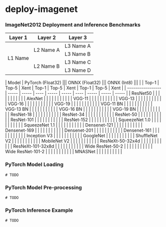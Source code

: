 # deploy-imagenet

### ImageNet2012 Deployment and Inference Benchmarks

<table>
    <thead>
        <tr>
            <th>Layer 1</th>
            <th>Layer 2</th>
            <th>Layer 3</th>
        </tr>
    </thead>
    <tbody>
        <tr>
            <td rowspan=4>L1 Name</td>
            <td rowspan=2>L2 Name A</td>
            <td>L3 Name A</td>
        </tr>
        <tr>
            <td>L3 Name B</td>
        </tr>
        <tr>
            <td rowspan=2>L2 Name B</td>
            <td>L3 Name C</td>
        </tr>
        <tr>
            <td>L3 Name D</td>
        </tr>
    </tbody>
</table>

| Model             | PyTorch (Float32)  ||| ONNX (Float32)     ||| ONNX (Int8)         |||
|                   | Top-1 | Top-5 | Xent | Top-1 | Top-5 | Xent | Top-1 | Top-5 | Xent  |
| ----------------- | ----- | ----- | ---- | ----- | ----- | ---- | ----- | ----- | ----- |
| ResNet50          |       |       |      |       |       |      |       |       |       |
| AlexNet           |       |       |      |       |       |      |       |       |       |
| VGG-11            |       |       |      |       |       |      |       |       |       |
| VGG-13            |       |       |      |       |       |      |       |       |       |
| VGG-16            |       |       |      |       |       |      |       |       |       |
| VGG-19            |       |       |      |       |       |      |       |       |       |
| VGG-11 BN         |       |       |      |       |       |      |       |       |       |
| VGG-13 BN         |       |       |      |       |       |      |       |       |       |
| VGG-16 BN         |       |       |      |       |       |      |       |       |       |
| VGG-19 BN         |       |       |      |       |       |      |       |       |       |
| ResNet-18         |       |       |      |       |       |      |       |       |       |
| ResNet-34         |       |       |      |       |       |      |       |       |       |
| ResNet-50         |       |       |      |       |       |      |       |       |       |
| ResNet-101        |       |       |      |       |       |      |       |       |       |
| ResNet-152        |       |       |      |       |       |      |       |       |       |
| SqueezeNet 1.0    |       |       |      |       |       |      |       |       |       |
| SqueezeNet 1.1    |       |       |      |       |       |      |       |       |       |
| Densenet-121      |       |       |      |       |       |      |       |       |       |
| Densenet-169      |       |       |      |       |       |      |       |       |       |
| Densenet-201      |       |       |      |       |       |      |       |       |       |
| Densenet-161      |       |       |      |       |       |      |       |       |       |
| Inception V3      |       |       |      |       |       |      |       |       |       |
| GoogleNet         |       |       |      |       |       |      |       |       |       |
| ShuffleNet V2     |       |       |      |       |       |      |       |       |       |
| MobileNet V2      |       |       |      |       |       |      |       |       |       |
| ResNeXt-50-32x4d  |       |       |      |       |       |      |       |       |       |
| ResNeXt-101-32x8d |       |       |      |       |       |      |       |       |       |
| Wide ResNet-50-2  |       |       |      |       |       |      |       |       |       |
| Wide ResNet-101-2 |       |       |      |       |       |      |       |       |       |
| MNASNet           |       |       |      |       |       |      |       |       |       |


### PyTorch Model Loading
```
# TODO
```

### PyTorch Model Pre-processing
```
# TODO
```

### PyTorch Inference Example
```
# TODO
```

